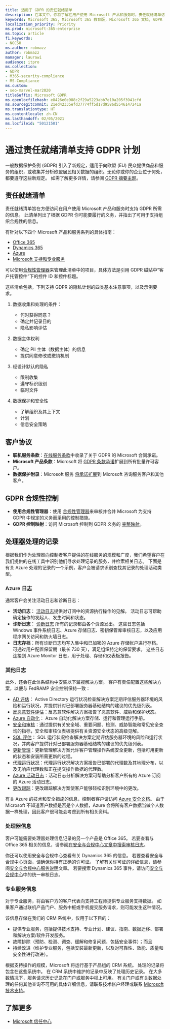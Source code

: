 ```yaml
---
title: 适用于 GDPR 的责任就绪清单
description: 在本文中，你将了解在用户使用 Microsoft 产品和服务时，责任就绪清单访问信息来支持 GDPR。
keywords: Microsoft 365, Microsoft 365 教育版, Microsoft 365 文档, GDPR
localization_priority: Priority
ms.prod: microsoft-365-enterprise
ms.topic: article
f1.keywords:
- NOCSH
ms.author: robmazz
author: robmazz
manager: laurawi
audience: itpro
ms.collection:
- GDPR
- M365-security-compliance
- MS-Compliance
ms.custom:
- seo-marvel-mar2020
titleSuffix: Microsoft GDPR
ms.openlocfilehash: e8426e0e988c2f29a5223abb7e10a205f3941cfd
ms.sourcegitcommit: 21ed42335efd37774ff5d17d9586d5546147241a
ms.translationtype: HT
ms.contentlocale: zh-CN
ms.lasthandoff: 02/05/2021
ms.locfileid: "50121501"
---
```

# <a name="support-your-gdpr-program-with-accountability-readiness-checklists"></a>通过责任就绪清单支持 GDPR 计划

一般数据保护条例 (GDPR) 引入了新规定，适用于向欧盟 (EU) 民众提供商品和服务的组织，或收集并分析欧盟居民相关数据的组织。无论你或你的企业位于何处，都要遵守这些新规定。 如需了解更多详情，请参阅 [GDPR 摘要主题](gdpr.md)。

## <a name="accountability-readiness-checklists"></a>责任就绪清单

责任就绪清单旨在方便访问在用户使用 Microsoft 产品和服务时支持 GDPR 所需的信息。 此清单列出了根据 GDPR 你可能要履行的义务，并指出了可用于支持组织合规性的信息。

有针对以下四个 Microsoft 产品和服务系列的具体指南：

- [Office 365](gdpr-arc-Office365.md)
- [Dynamics 365](gdpr-arc-azure-dynamics.md)
- [Azure](gdpr-arc-azure-dynamics.md)
- [Microsoft 支持和专业服务](gdpr-arc-prof-services.md)

可以使用[合规性管理器](/microsoft-365/compliance/compliance-manager)来管理此清单中的项目，具体方法是引用 GDPR 磁贴中“客户托管控件”下的控件 ID 和控件标题。

这些清单包括，下列支持 GDPR 的隐私计划的四类基本注意事项，以及示例要求。

1. 数据收集和处理的条件：

    - 何时获得同意？  
    - 确定并记录目的  
    - 隐私影响评估

2. 数据主体权利  

    - 确定 PII 主体（数据主体）的信息  
    - 提供同意修改或撤销机制

3. 经设计默认的隐私  

    - 限制收集  
    - 遵守标识级别  
    - 临时文件

4. 数据保护和安全性  

    - 了解组织及其上下文  
    - 计划  
    - 信息安全策略

## <a name="customer-agreements"></a>客户协议

- **联机服务条款**：[在线服务条款](https://go.microsoft.com/fwlink/p/?linkid=2052208)中收录了关于 GDPR 的 Microsoft 合同承诺。
- **Microsoft 产品条款**：Microsoft 将 [GDPR 条款承诺](https://go.microsoft.com/fwlink/p/?linkid=2052213)扩展到所有批量许可客户。
- **数据保护附录**：Microsoft 服务 [将承诺扩展](https://go.microsoft.com/fwlink/p/?linkid=2052215)到 Microsoft 咨询服务客户和其他客户。

## <a name="gdpr-compliance-controls"></a>GDPR 合规性控制

- **使用合规性管理器**：使用 [合规性管理器](/microsoft-365/compliance/compliance-manager)来审核并合并 Microsoft 为支持 GDPR 中规定的义务而采用的控制措施。
- **GDPR 控制映射**：访问 Microsoft 控制到 GDPR 义务的 [完整映射](https://go.microsoft.com/fwlink/p/?linkid=2052220)。

## <a name="records-of-processing-for-processors"></a>处理器处理的记录

根据我们作为处理器向控制者客户提供的在线服务的规模和广度，我们希望客户在我们提供的在线工具中识别他们寻求处理记录的服务，并检索相关日志。 下面是有关 Azure 处理的记录的一个示例，客户会被请求识别查找其记录的处理活动类型。

### <a name="azure-logs"></a>Azure 日志

通常客户会关注活动日志和诊断日志：

- **活动日志**： [活动日志](/azure/azure-monitor/platform/platform-logs-overview)提供对订阅中的资源执行操作的见解。 活动日志可帮助确定操作的发起人、发生时间和状态。
- **诊断日志**： [诊断日志](/azure/azure-monitor/platform/platform-logs-overview) 所有的记录都由各个资源发出。 这些日志包括 Windows 事件系统日志、Azure 存储日志、密钥保管库审核日志，以及应用程序网关访问和防火墙日志。
- **日志存档**：所有诊断日志均写入集中和已加密的 Azure 存储帐户进行存档。 可通过用户配置保留期（最长 730 天），满足组织特定的保留要求。 这些日志连接到 Azure Monitor 日志，用于处理、存储和仪表板报告。

### <a name="other-logs"></a>其他日志

此外，还会在此体系结构中安装以下监视解决方案。 客户有责任配置这些解决方案，以便与 FedRAMP 安全控制保持一致：

- [AD 评估](/azure/azure-monitor/insights/ad-assessment)： Active Directory 运行状况检查解决方案定期评估服务器环境的风险和运行状况，并提供针对已部署服务器基础结构的建议的优先级列表。
- [反恶意软件评估](/azure/security-center/security-center-services?tabs=features-windows#supported-endpoint-protection-solutions-)：反恶意软件解决方案报告了恶意软件、威胁和保护状态。
- [Azure 自动化](/azure/automation/automation-hybrid-runbook-worker)： Azure 自动化解决方案存储、运行和管理运行手册。
- [安全和审核](/azure/security-center/security-center-introduction)：通过提供有关安全域、重要问题、检测、威胁智能和常见安全查询的指标，安全和审核仪表板提供有关资源安全状态的高级见解。
- [SQL 评估](/azure/azure-monitor/insights/sql-assessment)： SQL 运行状况检查解决方案定期评估服务器环境的风险和运行状况，并向客户提供针对已部署服务器基础结构的建议的优先级列表。
- [更新管理](/azure/automation/update-management/update-mgmt-overview)：更新管理解决方案允许客户管理操作系统安全更新，包括可用更新的状态和安装所需更新的过程。
- [代理运行状况](/azure/azure-monitor/insights/solution-agenthealth)：代理运行状况解决方案报告已部署的代理数及其地理分布，以及无响应代理数和正在提交操作数据的代理数。
- [Azure 活动日志](/azure/azure-monitor/platform/activity-log)：活动日志分析解决方案可帮助分析客户所有的 Azure 订阅的 Azure 活动日志。
- [更改跟踪](/azure/azure-monitor/platform/activity-log)：更改跟踪解决方案使客户能够轻松识别环境中的更改。

有关 Azure 的技术和安全措施的信息，控制者客户请访问 [Azure 安全文档](/azure/security/)。 由于 Microsoft 不知道客户数据是否是个人数据，Azure 会将所有客户数据当做个人数据一样处理，因此客户很可能会考虑到所有相关资料。

### <a name="processor-information"></a>处理器信息

客户可能需要处理器处理信息记录的另一个产品是 Office 365。 若要查看与 Office 365 相关的信息，请参阅[在安全与合规中心文章中搜索审核日志](/microsoft-365/compliance/search-the-audit-log-in-security-and-compliance)。

你还可以使用安全与合规中心查看有关 Dynamics 365 的信息。  若要查看安全与合规中心页面，请确保你持有正确的许可证。 了解有关许可证的详细信息，请参阅[安全与合规中心服务说明](/office365/servicedescriptions/office-365-platform-service-description/office-365-securitycompliance-center)文章。 若要搜索 Dynamics 365 事件，请访问[安全与合规中心](https://protection.office.com/unifiedauditlog)中的统一审核日志。

### <a name="professional-services-information"></a>专业服务信息

对于专业服务，将由客户方的客户代表向支持工程师提供专业服务支持数据。  如果客户通过联机产品门户、服务中枢或手机提交服务请求，则可能发生这种情况。

该信息存储在我们的 CRM 系统中，仅用于以下目的：

- 提供专业服务，包括提供技术支持、专业计划、建议、指南、数据迁移、部署和解决方案/软件开发服务。  
- 故障排除（预防、检测、调查、缓解和修复问题，包括安全事件）；而且 
- 持续改进（维护专业服务，包括安装最新更新，以及对可靠性、效能、质量和安全性进行改进）。 

根据支持操作的规模，Microsoft 将运行基于产品组的 CRM 系统。 处理的记录将包含在这些系统中。
在 CRM 系统中维护的记录中反映了处理历史记录。  在大多数情况下，服务请求历史记录在门户或服务中枢上可用。
有关门户或有关数据处理的任何其他查询不可用的具体详细信息，请联系技术帐户经理或联系 [Microsoft 技术支持](https://support.microsoft.com/contactus/)。

## <a name="learn-more"></a>了解更多

- [Microsoft 信任中心](https://www.microsoft.com/trust-center/privacy/gdpr-overview)
